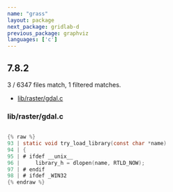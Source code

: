 ```yaml
---
name: "grass"
layout: package
next_package: gridlab-d
previous_package: graphviz
languages: ['c']
---
```

## 7.8.2
3 / 6347 files match, 1 filtered matches.

 - [lib/raster/gdal.c](#librastergdalc)

### lib/raster/gdal.c

```c

{% raw %}
93 | static void try_load_library(const char *name)
94 | {
95 | # ifdef __unix__
96 |     library_h = dlopen(name, RTLD_NOW);
97 | # endif
98 | # ifdef _WIN32
{% endraw %}

```